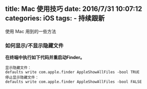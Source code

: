 title: Mac 使用技巧
date: 2016/7/31 10:07:12  
categories: iOS
tags:
	- 持续跟新
---

使用 Mac 用到的一些方法

<!--more-->

### 如何显示/不显示隐藏文件

**在终端中执行如下代码并重启动Finder。**

```
显示隐藏文件：
defaults write com.apple.finder AppleShowAllFiles -bool TRUE
停止显示隐藏文件：
defaults write com.apple.finder AppleShowAllFiles -bool FALSE
```